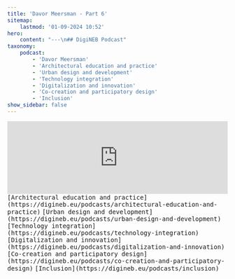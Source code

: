 ```yaml
---
title: 'Davor Meersman - Part 6'
sitemap:
    lastmod: '01-09-2024 10:52'
hero:
    content: "---\n## DigiNEB Podcast"
taxonomy:
    podcast:
        - 'Davor Meersman'
        - 'Architectural education and practice'
        - 'Urban design and development'
        - 'Technology integration'
        - 'Digitalization and innovation'
        - 'Co-creation and participatory design'
        - 'Inclusion'
show_sidebar: false
---
```


<iframe width="100%" height="166" scrolling="no" frameborder="no" allow="autoplay" src="https://w.soundcloud.com/player/?url=https%3A//api.soundcloud.com/tracks/1908164510&color=%234b4815&auto_play=false&hide_related=false&show_comments=true&show_user=true&show_reposts=false&show_teaser=false"></iframe>
<kbd>[Architectural education and practice](https://digineb.eu/podcasts/architectural-education-and-practice)</kbd>
<kbd>[Urban design and development](https://digineb.eu/podcasts/urban-design-and-development)</kbd>
<kbd>[Technology integration](https://digineb.eu/podcasts/technology-integration)</kbd>
<kbd>[Digitalization and innovation](https://digineb.eu/podcasts/digitalization-and-innovation)</kbd>
<kbd>[Co-creation and participatory design](https://digineb.eu/podcasts/co-creation-and-participatory-design)</kbd>
<kbd>[Inclusion](https://digineb.eu/podcasts/inclusion)</kbd>